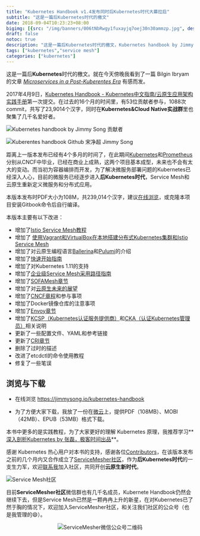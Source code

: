 ```yaml
---
title: "Kubernetes Handbook v1.4发布同时后Kubernetes时代大幕拉启"
subtitle: "这是一篇后Kubernetes时代的檄文"
date: 2018-09-04T10:23:23+08:00
bigimg: [{src: "/img/banners/006tNbRwgy1fuxayjq7oej30n30ammzp.jpg", desc: "Breaking Chains|Beijing|Sept 4,2018"}]
draft: false
notoc: true
description: "这是一篇后Kubernetes时代的檄文，Kubernetes handbook by Jimmy Song v1.4发布，云原生的下一个重心是Service Mesh！"
tags: ["kubernetes","service mesh"]
categories: ["kubernetes"]
---
```


这是一篇后**Kubernetes**时代的檄文。就在今天傍晚我看到了一篇 Bilgin Ibryam的文章 *[Microservices in a Post-Kuberentes Era](https://www.infoq.com/articles/microservices-post-kubernetes)* 有感而发。

2017年4月9日，[Kubernetes Handbook - Kubernetes中文指南/云原生应用架构实践手册](https://github.com/rootsongjc/kubernetes-handbook)第一次提交。在过去的16个月的时间里，有53位贡献者参与，1088次commit，共写了23,9014个汉字，同时在**Kubernetes&Cloud Native实战群**里也聚集了几千名爱好者。

![Kubernetes handbook by Jimmy Song 贡献者](https://ws4.sinaimg.cn/large/006tNbRwly1fuxb4kaa7jj315o0g2di3.jpg)

![Kuberentes handbook Github 宋净超 Jimmy Song](https://ws1.sinaimg.cn/large/006tNbRwly1fuxassrncej31ec0n0acc.jpg)

距离上一版本发布已经有4个多月的时间了，在此期间[Kubernetes](https://kubernetes.io/)和[Prometheus](https://prometheus.io/)分别从CNCF中毕业，已经在商业上成熟，这两个项目基本成型，未来也不会有太大的变动。而当初为容器编排而开发，为了解决微服务部署问题的Kubernetes已经深入人心，目前的微服务已经逐步进入**后Kubernetes时代**，Service Mesh和云原生重新定义微服务和分布式应用。

本版本发布时PDF大小为108M，共239,014个汉字，建议[在线浏览](https://jimmysong.io/kubernetes-handbook/)，或克隆本项目安装Gitbook命令后自行编译。

本版本主要有以下改进：

- 增加了[Istio Service Mesh教程](https://jimmysong.io/kubernetes-handbook/usecases/istio-tutorial.html)
- 增加了
  [使用Vagrant和VirtualBox在本地搭建分布式Kubernetes集群和Istio Service Mesh](https://github.com/rootsongjc/kubernetes-vagrant-centos-cluster/blob/master/README-cn.md)
- 增加了对云原生编程语言[Ballerina](https://jimmysong.io/kubernetes-handbook/cloud-native/cloud-native-programming-language-ballerina.html)和[Pulumi](https://jimmysong.io/kubernetes-handbook/cloud-native/cloud-native-programming-language-pulumi.html)的介绍
- 增加了[快速开始指南](https://jimmysong.io/kubernetes-handbook/cloud-native/cloud-native-local-quick-start.html)
- 增加了对Kubernetes 1.11的支持
- 增加了[企业级Service Mesh采用路径指南](https://jimmysong.io/kubernetes-handbook/usecases/the-enterprise-path-to-service-mesh-architectures.html)
- 增加了[SOFAMesh章节](https://jimmysong.io/kubernetes-handbook/usecases/sofamesh.html)
- 增加了对[云原生未来的展望](https://jimmysong.io/kubernetes-handbook/cloud-native/the-future-of-cloud-native.html)
- 增加了[CNCF章程](https://jimmysong.io/kubernetes-handbook/cloud-native/cncf-charter.html)和参与事项
- 增加了Docker镜像仓库的注意事项
- 增加了[Envoy章节](https://jimmysong.io/kubernetes-handbook/usecases/envoy.html)
- 增加了[KCSP（Kubernetes认证服务提供商）](https://jimmysong.io/kubernetes-handbook/appendix/about-kcsp.html)和[CKA（认证Kubernetes管理员）](https://jimmysong.io/kubernetes-handbook/appendix/about-cka-candidate.html)相关说明
- 更新了一些配置文件、YAML和参考链接
- 更新了[CRI章节](https://jimmysong.io/kubernetes-handbook/concepts/cri.html)
- 删除了过时的描述
- 改进了etcdctl的命令使用教程
- 修复了一些笔误

## 浏览与下载

- 在线浏览 <https://jimmysong.io/kubernetes-handbook>

- 为了方便大家下载，我放了一份在[微云](https://share.weiyun.com/5YbhTIG)上，提供PDF（108MB）、MOBI（42MB）、EPUB（53MB）格式下载。

本书中更多的是实践教程，为了大家更好的理解 Kubernetes 原理，我推荐学习**[深入剖析Kubernetes by 张磊，极客时间出品](https://jimmysong.io/posts/kubernetes-tutorial-recommendation/)**。

感谢 Kubernetes 热心用户对本书的支持，感谢各位[Contributors](https://github.com/rootsongjc/kubernetes-handbook/graphs/contributors)，在该版本发布之前的几个月内又合作成立了[ServiceMesher社区](http://www.servicemesher.com/)，作为**后Kubernetes时代**的一支生力军，欢迎[联系我](http://www.servicemesher.com/contact)加入社区，共同开创**云原生新时代**。

![Service Mesh社区](https://ws3.sinaimg.cn/large/006tNbRwly1fuxavgzshwj315o0dw40m.jpg)

目前**ServiceMesher社区**微信群也有几千名成员，Kubernete Handbook仍然会继续下去，但是Service Mesh已然是一颗冉冉上升的新星，在对Kubernetes已了然于胸的情况下，欢迎加入ServiceMesher社区，和关注我们社区的公众号（也是我管理的😄）。

<p align="center">
  <img src="https://ws1.sinaimg.cn/large/00704eQkgy1fshv989hhqj309k09k0t6.jpg" alt="ServiceMesher微信公众号二维码"/>
</p>
